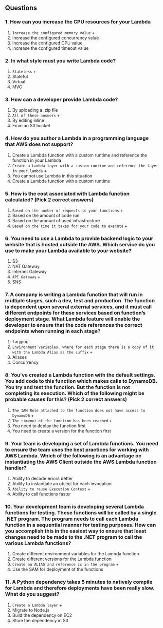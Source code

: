 ## Questions

### 1. How can you increase the CPU resources for your Lambda
1) `Increase the configured memory value` +
2) Increase the configured concurrency value
3) Increase the configured CPU value
4) Increase the configured timeout value

### 2. In what style must you write Lambda code?
1) `Stateless` +
2) Stateful
3) Virtual
4) MVC

### 3. How can a developer provide Lambda code?
1) By uploading a .zip file
2) `All of these answers` +
3) By editing inline
4) From an S3 bucket

### 4. How do you author a Lambda in a programming language that AWS does not support?
1) Create a Lambda function with a custom runtime and reference the function in your Lambda
2) `Create a Lambda layer with a custom runtime and reference the layer in your lambda` +
3) You cannot use Lambda in this situation
4) Create a Lambda function with a custom runtime

### 5. How is the cost associated with Lambda function calculated? (Pick 2 correct answers)
1) `Based on the number of requests to your functions` +
2) Based on the amount of code run
3) Based on the amount of used infrastructure
4) `Based on the time it takes for your code to execute` +

### 6. You need to use a Lambda to provide backend logic to your website that is hosted outside the AWS. Which service do you use to make your Lambda available to your website?
1) S3
2) NAT Gateway
3) Internet Gateway
4) `API Gateway` +
5) SNS

### 7. A company is writing a Lambda function that will run in multiple stages, such a dev, test and production. The function is dependent upon several external services, and it must call different endpoints for these services based on function’s deployment stage. What Lambda feature will enable the developer to ensure that the code references the correct endpoints when running in each stage?
1) Tagging
2) `Environment variables, where for each stage there is a copy of it with the Lambda Alias as the suffix` +
3) Aliases
4) Concurrency

### 8. You’ve created a Lambda function with the default settings. You add code to this function which makes calls to DynamoDB. You try and test the function. But the function is not completing its execution. Which of the following might be probable causes for this? (Pick 2 correct answers)
1) `The IAM Role attached to the function does not have access to DynamoDB` +
2) `The timeout of the function has been reached` +
3) You need to deploy the function first
4) You need to create a version for the function first

### 9. Your team is developing a set of Lambda functions. You need to ensure the team uses the best practices for working with AWS Lambda. Which of the following is an advantage on instantiating the AWS Client outside the AWS Lambda function handler?
1) Ability to decode errors better
2) Ability to instantiate an object for each invocation
3) `Ability to reuse Execution Context` +
4) Ability to call functions faster

### 10. Your development team is developing several Lambda functions for testing. These functions will be called by a single .NET program. The program needs to call each Lambda function in a sequential manner for testing purposes. How can you accomplish this in the easiest way to ensure that least changes need to be made to the .NET program to call the various Lambda functions?
1) Create different environment variables for the Lambda function
2) Create different versions for the Lambda function
3) `Create an ALIAS and reference is in the program` +
4) Use the SAM for deployment of the functions

### 11. A Python dependency takes 5 minutes to natively compile for Lambda and therefore deployments have been really slow. What do you suggest?
1) `Create a Lambda layer` +
2) Migrate to Node.js
3) Build the dependency on EC2
4) Store the dependency in S3
